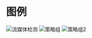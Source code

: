 # 图例
![流媒体检测](https://github.com/user-attachments/assets/98c5537d-3160-4160-8bd8-296c4fab09b5)
![策略组](https://github.com/user-attachments/assets/895f55fe-6c81-42a3-8dec-80df33f5face)
![策略组2](https://github.com/user-attachments/assets/821df8c5-d97a-47ee-af44-3cf755b4ad10)
